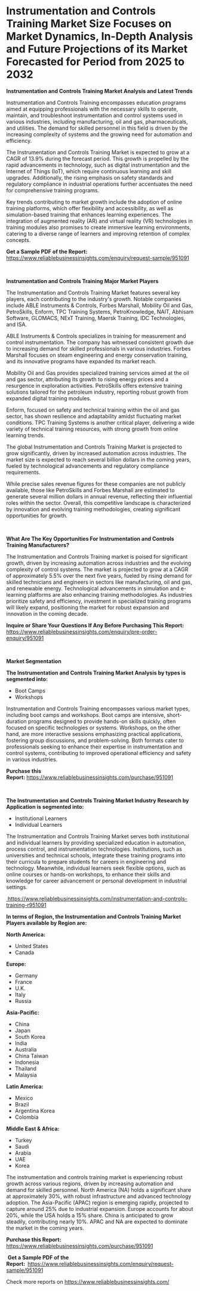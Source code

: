 <p><h1>Instrumentation and Controls Training Market Size Focuses on Market Dynamics, In-Depth Analysis and Future Projections of its Market Forecasted for Period from 2025 to 2032</h1></p><p><strong>Instrumentation and Controls Training Market Analysis and Latest Trends</strong></p>
<p><p>Instrumentation and Controls Training encompasses education programs aimed at equipping professionals with the necessary skills to operate, maintain, and troubleshoot instrumentation and control systems used in various industries, including manufacturing, oil and gas, pharmaceuticals, and utilities. The demand for skilled personnel in this field is driven by the increasing complexity of systems and the growing need for automation and efficiency.</p><p>The Instrumentation and Controls Training Market is expected to grow at a CAGR of 13.9% during the forecast period. This growth is propelled by the rapid advancements in technology, such as digital instrumentation and the Internet of Things (IoT), which require continuous learning and skill upgrades. Additionally, the rising emphasis on safety standards and regulatory compliance in industrial operations further accentuates the need for comprehensive training programs.</p><p>Key trends contributing to market growth include the adoption of online training platforms, which offer flexibility and accessibility, as well as simulation-based training that enhances learning experiences. The integration of augmented reality (AR) and virtual reality (VR) technologies in training modules also promises to create immersive learning environments, catering to a diverse range of learners and improving retention of complex concepts.</p></p>
<p><strong>Get a Sample PDF of the Report:&nbsp;</strong> <a href="https://www.reliablebusinessinsights.com/enquiry/request-sample/951091?utm_campaign=2454&utm_medium=2&utm_source=Github&utm_content=ia&utm_term=06032025&utm_id=instrumentation-and-controls-training">https://www.reliablebusinessinsights.com/enquiry/request-sample/951091</a></p>
<p>&nbsp;</p>
<p><strong>Instrumentation and Controls Training Major Market Players</strong></p>
<p><p>The Instrumentation and Controls Training Market features several key players, each contributing to the industry's growth. Notable companies include ABLE Instruments & Controls, Forbes Marshall, Mobility Oil and Gas, PetroSkills, Enform, TPC Training Systems, PetroKnowledge, NAIT, Abhisam Software, GLOMACS, NExT Training, Maersk Training, IDC Technologies, and ISA.</p><p>ABLE Instruments & Controls specializes in training for measurement and control instrumentation. The company has witnessed consistent growth due to increasing demand for skilled professionals in various industries. Forbes Marshall focuses on steam engineering and energy conservation training, and its innovative programs have expanded its market reach.</p><p>Mobility Oil and Gas provides specialized training services aimed at the oil and gas sector, attributing its growth to rising energy prices and a resurgence in exploration activities. PetroSkills offers extensive training solutions tailored for the petroleum industry, reporting robust growth from expanded digital training modules.</p><p>Enform, focused on safety and technical training within the oil and gas sector, has shown resilience and adaptability amidst fluctuating market conditions. TPC Training Systems is another critical player, delivering a wide variety of technical training resources, with strong growth from online learning trends.</p><p>The global Instrumentation and Controls Training Market is projected to grow significantly, driven by increased automation across industries. The market size is expected to reach several billion dollars in the coming years, fueled by technological advancements and regulatory compliance requirements.</p><p>While precise sales revenue figures for these companies are not publicly available, those like PetroSkills and Forbes Marshall are estimated to generate several million dollars in annual revenue, reflecting their influential roles within the sector. Overall, this competitive landscape is characterized by innovation and evolving training methodologies, creating significant opportunities for growth.</p></p>
<p>&nbsp;</p>
<p><strong>What Are The Key Opportunities For Instrumentation and Controls Training Manufacturers?</strong></p>
<p><p>The Instrumentation and Controls Training market is poised for significant growth, driven by increasing automation across industries and the evolving complexity of control systems. The market is projected to grow at a CAGR of approximately 5.5% over the next five years, fueled by rising demand for skilled technicians and engineers in sectors like manufacturing, oil and gas, and renewable energy. Technological advancements in simulation and e-learning platforms are also enhancing training methodologies. As industries prioritize safety and efficiency, investment in specialized training programs will likely expand, positioning the market for robust expansion and innovation in the coming decade.</p></p>
<p><strong>Inquire or Share Your Questions If Any Before Purchasing This Report:</strong> <a href="https://www.reliablebusinessinsights.com/enquiry/pre-order-enquiry/951091?utm_campaign=2454&utm_medium=2&utm_source=Github&utm_content=ia&utm_term=06032025&utm_id=instrumentation-and-controls-training">https://www.reliablebusinessinsights.com/enquiry/pre-order-enquiry/951091</a></p>
<p>&nbsp;</p>
<p><strong>Market Segmentation</strong></p>
<p><strong>The Instrumentation and Controls Training Market Analysis by types is segmented into:</strong></p>
<p><ul><li>Boot Camps</li><li>Workshops</li></ul></p>
<p><p>Instrumentation and Controls Training encompasses various market types, including boot camps and workshops. Boot camps are intensive, short-duration programs designed to provide hands-on skills quickly, often focused on specific technologies or systems. Workshops, on the other hand, are more interactive sessions emphasizing practical applications, fostering group discussions, and problem-solving. Both formats cater to professionals seeking to enhance their expertise in instrumentation and control systems, contributing to improved operational efficiency and safety in various industries.</p></p>
<p><strong>Purchase this Report:&nbsp;</strong><a href="https://www.reliablebusinessinsights.com/purchase/951091?utm_campaign=2454&utm_medium=2&utm_source=Github&utm_content=ia&utm_term=06032025&utm_id=instrumentation-and-controls-training">https://www.reliablebusinessinsights.com/purchase/951091</a></p>
<p>&nbsp;</p>
<p><strong>The Instrumentation and Controls Training Market Industry Research by Application is segmented into:</strong></p>
<p><ul><li>Institutional Learners</li><li>Individual Learners</li></ul></p>
<p><p>The Instrumentation and Controls Training Market serves both institutional and individual learners by providing specialized education in automation, process control, and instrumentation technologies. Institutions, such as universities and technical schools, integrate these training programs into their curricula to prepare students for careers in engineering and technology. Meanwhile, individual learners seek flexible options, such as online courses or hands-on workshops, to enhance their skills and knowledge for career advancement or personal development in industrial settings.</p></p>
<p><a href="https://www.reliablebusinessinsights.com/instrumentation-and-controls-training-r951091?utm_campaign=2454&utm_medium=2&utm_source=Github&utm_content=ia&utm_term=06032025&utm_id=instrumentation-and-controls-training">&nbsp;https://www.reliablebusinessinsights.com/instrumentation-and-controls-training-r951091</a></p>
<p><strong>In terms of Region, the Instrumentation and Controls Training Market Players available by Region are:</strong></p>
<p>
    <p> <strong> North America: </strong>
        <ul>
            <li>United States</li>
            <li>Canada</li>
        </ul>
        </p> 
    <p> <strong> Europe: </strong>
        <ul>
            <li>Germany</li>
            <li>France</li>
            <li>U.K.</li>
            <li>Italy</li>
            <li>Russia</li>
        </ul>
        </p> 
    <p> <strong> Asia-Pacific: </strong>
        <ul>
            <li>China</li>
            <li>Japan</li>
            <li>South Korea</li>
            <li>India</li>
            <li>Australia</li>
            <li>China Taiwan</li>
            <li>Indonesia</li>
            <li>Thailand</li>
            <li>Malaysia</li>
        </ul>
        </p> 
    <p> <strong> Latin America: </strong>
        <ul>
            <li>Mexico</li>
            <li>Brazil</li>
            <li>Argentina Korea</li>
            <li>Colombia</li>
        </ul>
        </p> 
    <p> <strong> Middle East & Africa: </strong>
        <ul>
            <li>Turkey</li>
            <li>Saudi</li>
            <li>Arabia</li>
            <li>UAE</li>
            <li>Korea</li>
        </ul>
    </p>
    </p>
<p><p>The instrumentation and controls training market is experiencing robust growth across various regions, driven by increasing automation and demand for skilled personnel. North America (NA) holds a significant share at approximately 30%, with robust infrastructure and advanced technology adoption. The Asia-Pacific (APAC) region is emerging rapidly, projected to capture around 25% due to industrial expansion. Europe accounts for about 20%, while the USA holds a 15% share. China is anticipated to grow steadily, contributing nearly 10%. APAC and NA are expected to dominate the market in the coming years.</p></p>
<p><strong>Purchase this Report: </strong><a href="https://www.reliablebusinessinsights.com/purchase/951091?utm_campaign=2454&utm_medium=2&utm_source=Github&utm_content=ia&utm_term=06032025&utm_id=instrumentation-and-controls-training">https://www.reliablebusinessinsights.com/purchase/951091</a></p>
<p>&nbsp;<strong>Get a Sample PDF of the Report:&nbsp;&nbsp;</strong><a href="https://www.reliablebusinessinsights.com/enquiry/request-sample/951091?utm_campaign=2454&utm_medium=2&utm_source=Github&utm_content=ia&utm_term=06032025&utm_id=instrumentation-and-controls-training">https://www.reliablebusinessinsights.com/enquiry/request-sample/951091</a></p>
<p><strong></strong></p>
<p>Check more reports on <a href="https://www.reliablebusinessinsights.com/?utm_campaign=2454&utm_medium=2&utm_source=Github&utm_content=ia&utm_term=06032025&utm_id=instrumentation-and-controls-training">https://www.reliablebusinessinsights.com/</a></p>
